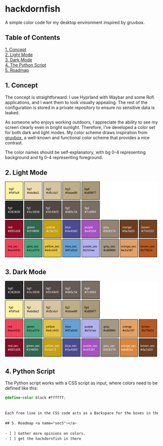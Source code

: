 # hackdornfish
A simple color code for my desktop environment inspired by gruvbox.

## Table of Contents

[1. Concept](#sec1)\
[2. Light Mode](#sec2)\
[3. Dark Mode](#sec3)\
[4. The Python Script](#sec4)\
[5. Roadmap](#sec5)

## 1. Concept <a name="sec1"></a>   
The concept is straightforward: I use Hyprland with Waybar and some Rofi applications, and I want them to look visually appealing. The rest of the configuration is stored in a private repository to ensure no sensitive data is leaked.

As someone who enjoys working outdoors, I appreciate the ability to see my screen clearly even in bright sunlight. Therefore, I've developed a color set for both dark and light modes. My color scheme draws inspiration from [gruvbox](https://github.com/morhetz/gruvbox), a well-known and functional color scheme that provides a nice contrast.

The color names should be self-explanatory, with bg 0-4 representing background and fg 0-4 representing foreground.

## 2. Light Mode <a name="sec2"></a>
![Light mode colors](hackdornfish_light.png)

## 3. Dark Mode <a name="sec3"></a>
![Dark mode colors](hackdornfish_dark.png)

## 4. Python Script <a name="sec4"></a>
The Python script works with a CSS script as input, where colors need to be defined like this:

```css
@define-color black #ffffff;

 
Each free line in the CSS code acts as a Backspace for the boxes in the output .png file.

## 5. Roadmap <a name="sec5"></a>

- [ ] Gather more opinions on colors.
- [ ] get the hackdornfish in there

